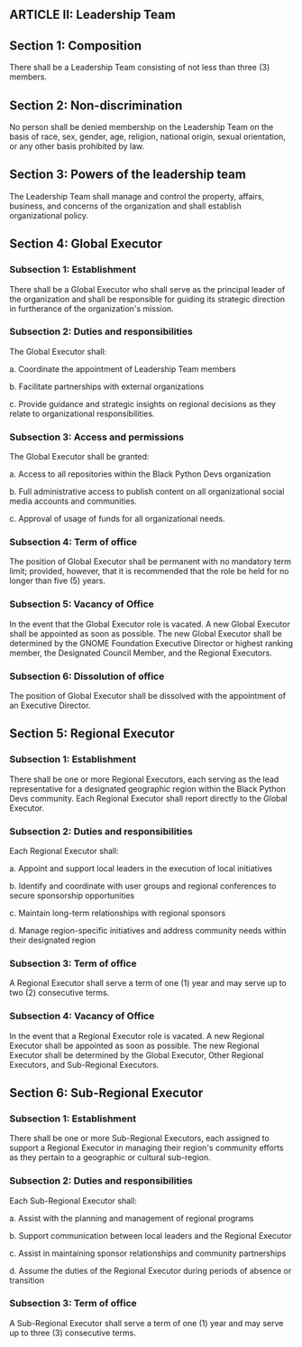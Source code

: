 ## ARTICLE II: Leadership Team

## Section 1: Composition

There shall be a Leadership Team consisting of not less than three (3) members.

## Section 2: Non-discrimination

No person shall be denied membership on the Leadership Team on the basis of race, sex, gender, age, religion, national origin, sexual orientation, or any other basis prohibited by law.

## Section 3: Powers of the leadership team

The Leadership Team shall manage and control the property, affairs, business, and concerns of the organization and shall establish organizational policy.

## Section 4: Global Executor

### Subsection 1: Establishment

There shall be a Global Executor who shall serve as the principal leader of the organization and shall be responsible for guiding its strategic direction in furtherance of the organization's mission.

### Subsection 2: Duties and responsibilities

The Global Executor shall:

a. Coordinate the appointment of Leadership Team members

b. Facilitate partnerships with external organizations

c. Provide guidance and strategic insights on regional decisions as they relate to organizational responsibilities.

### Subsection 3: Access and permissions

The Global Executor shall be granted:

a. Access to all repositories within the Black Python Devs organization

b. Full administrative access to publish content on all organizational social media accounts and communities.

c. Approval of usage of funds for all organizational needs.

### Subsection 4: Term of office

The position of Global Executor shall be permanent with no mandatory term limit; provided, however, that it is recommended that the role be held for no longer than five (5) years.

### Subsection 5: Vacancy of Office

In the event that the Global Executor role is vacated. A new Global Executor shall be appointed as soon as possible. The new Global Executor shall be determined by the GNOME Foundation Executive Director or highest ranking member, the Designated Council Member, and the Regional Executors.

### Subsection 6: Dissolution of office

The position of Global Executor shall be dissolved with the appointment of an Executive Director. 

## Section 5: Regional Executor

### Subsection 1: Establishment

There shall be one or more Regional Executors, each serving as the lead representative for a designated geographic region within the Black Python Devs community. Each Regional Executor shall report directly to the Global Executor.

### Subsection 2: Duties and responsibilities

Each Regional Executor shall:

a. Appoint and support local leaders in the execution of local initiatives

b. Identify and coordinate with user groups and regional conferences to secure sponsorship opportunities

c. Maintain long-term relationships with regional sponsors

d. Manage region-specific initiatives and address community needs within their designated region

### Subsection 3: Term of office

A Regional Executor shall serve a term of one (1) year and may serve up to two (2) consecutive terms.

### Subsection 4: Vacancy of Office

In the event that a Regional Executor role is vacated. A new Regional Executor shall be appointed as soon as possible. The new Regional Executor shall be determined by the Global Executor, Other Regional Executors, and Sub-Regional Executors.

## Section 6: Sub-Regional Executor

### Subsection 1: Establishment

There shall be one or more Sub-Regional Executors, each assigned to support a Regional Executor in managing their region's community efforts as they pertain to a geographic or cultural sub-region.

### Subsection 2: Duties and responsibilities

Each Sub-Regional Executor shall:

a. Assist with the planning and management of regional programs

b. Support communication between local leaders and the Regional Executor

c. Assist in maintaining sponsor relationships and community partnerships

d. Assume the duties of the Regional Executor during periods of absence or transition

### Subsection 3: Term of office

A Sub-Regional Executor shall serve a term of one (1) year and may serve up to three (3) consecutive terms.
